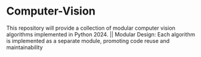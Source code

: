 # Computer-Vision
This repository will provide a collection of modular computer vision algorithms implemented in Python 2024. ||  Modular Design: Each algorithm is implemented as a separate module, promoting code reuse and maintainability
